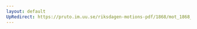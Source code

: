 ```yaml
---
layout: default
UpRedirect: https://pruto.im.uu.se/riksdagen-motions-pdf/1868/mot_1868__ak__133/mot_1868__ak__133-006.pdf
---
```

